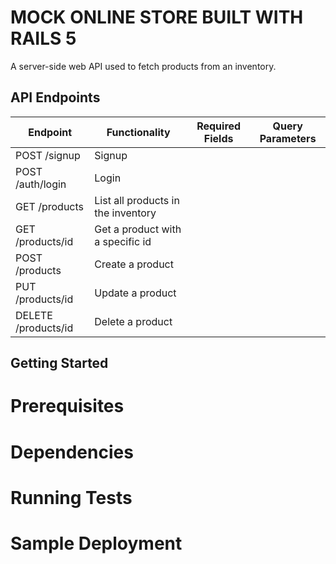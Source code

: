 # MOCK ONLINE STORE BUILT WITH RAILS 5

A server-side web API used to fetch products from an inventory.

## API Endpoints

| Endpoint | Functionality | Required Fields | Query Parameters
| --- | --- | --- | --- |
| POST /signup | Signup | 
| POST /auth/login | Login |
| GET /products | List all products in the inventory |
| GET /products/id | Get a product with a specific id | 
| POST /products | Create a product |
| PUT /products/id | Update a product | 
| DELETE /products/id | Delete a product |

## Getting Started

# Prerequisites

# Dependencies

# Running Tests


# Sample Deployment 




